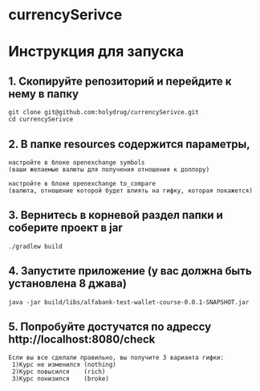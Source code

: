# currencySerivce


# Инструкция для запуска #
## 1. Скопируйте репозиторий и перейдите к нему в папку ##

    git clone git@github.com:holydrug/currencySerivce.git
    cd currencySerivce

## 2. В папке resources содержится параметры, ##

    настройте в блоке openexchange symbols
    (ваши желаемые валюты для получения отношения к доллору)
    
    настройте в блоке openexchange to_compare
    (валюта, отношение которой будет влиять на гифку, которая покажется)
   
## 3. Вернитесь в корневой раздел папки и соберите проект в jar ##

    ./gradlew build
   
## 4. Запустите приложение (у вас должна быть установлена 8 джава) ##

    java -jar build/libs/alfabank-test-wallet-course-0.0.1-SNAPSHOT.jar

## 5. Попробуйте достучатся по адрессу http://localhost:8080/check ##
    Если вы все сделали правильно, вы получите 3 варианта гифки:
     1)Курс не изменился (nothing)
     2)Курс повысился    (rich)
     3)Курс понизился    (broke)

